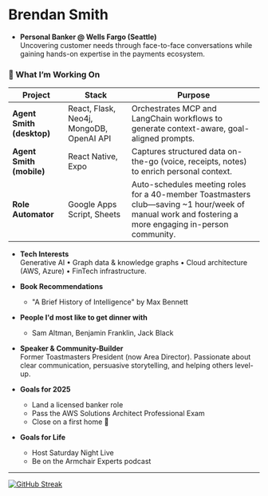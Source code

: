 # Brendan Smith

- **Personal Banker @ Wells Fargo (Seattle)**  
  Uncovering customer needs through face-to-face conversations while gaining hands-on expertise in the payments ecosystem.

### 🔧  What I’m Working On
| Project | Stack | Purpose |
|---------|-------|---------|
| **Agent Smith (desktop)** | React, Flask, Neo4j, MongoDB, OpenAI API | Orchestrates MCP and LangChain workflows to generate context-aware, goal-aligned prompts. |
| **Agent Smith (mobile)** | React Native, Expo | Captures structured data on-the-go (voice, receipts, notes) to enrich personal context. |
| **Role Automator** | Google Apps Script, Sheets | Auto-schedules meeting roles for a 40-member Toastmasters club—saving ~1 hour/week of manual work and fostering a more engaging in-person community. |

- **Tech Interests**  
  Generative AI • Graph data & knowledge graphs • Cloud architecture (AWS, Azure) • FinTech infrastructure.

- **Book Recommendations**
  - "A Brief History of Intelligence" by Max Bennett
 
- **People I'd most like to get dinner with**
  - Sam Altman, Benjamin Franklin, Jack Black

- **Speaker & Community-Builder**  
  Former Toastmasters President (now Area Director). Passionate about clear communication, persuasive storytelling, and helping others level-up.

- **Goals for 2025**  
  - Land a licensed banker role
  - Pass the AWS Solutions Architect Professional Exam
  - Close on a first home 🏡

- **Goals for Life**
  - Host Saturday Night Live
  - Be on the Armchair Experts podcast

---

[![GitHub Streak](https://github-readme-streak-stats.herokuapp.com?user=brendobrendo)](https://git.io/streak-stats)
